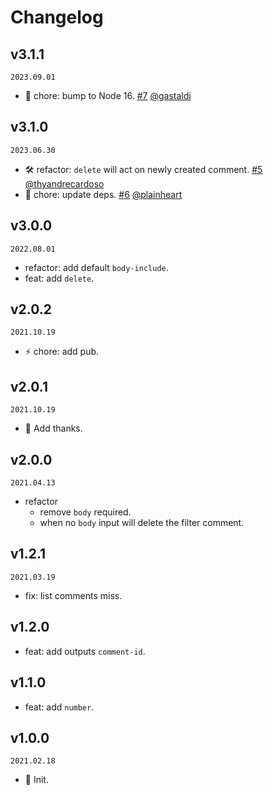 <!--
🐞 Bug fix
🚀 New feature
💄 Perf
📝 Docs
⚡️ Code style
🤖 chore
🛠 refactor
-->

# Changelog

## v3.1.1

`2023.09.01`

- 🤖 chore: bump to Node 16. [#7](https://github.com/actions-cool/maintain-one-comment/pull/7) [@gastaldi](https://github.com/gastaldi)

## v3.1.0

`2023.06.30`

- 🛠 refactor: `delete` will act on newly created comment. [#5](https://github.com/actions-cool/maintain-one-comment/pull/5) [@thyandrecardoso](https://github.com/thyandrecardoso)
- 🤖 chore: update deps. [#6](https://github.com/actions-cool/maintain-one-comment/pull/6) [@plainheart](https://github.com/plainheart)


## v3.0.0

`2022.08.01`

- refactor: add default `body-include`.
- feat: add `delete`.

## v2.0.2

`2021.10.19`

- ⚡️ chore: add pub.

## v2.0.1

`2021.10.19`

- 💄 Add thanks.

## v2.0.0

`2021.04.13`

- refactor
  - remove `body` required.
  - when no `body` input will delete the filter comment.

## v1.2.1

`2021.03.19`

- fix: list comments miss.

## v1.2.0

- feat: add outputs `comment-id`.

## v1.1.0

- feat: add `number`.

## v1.0.0

`2021.02.18`

- 🎉 Init.
